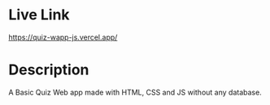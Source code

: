 # Live Link 

https://quiz-wapp-js.vercel.app/

# Description 

A Basic Quiz Web app made with HTML, CSS and JS without any database.
